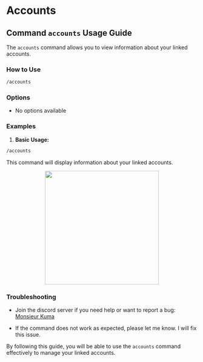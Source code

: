 # Accounts

## Command `accounts` Usage Guide

The `accounts` command allows you to view information about your linked accounts.

### How to Use

```bash
/accounts
```

### Options

- No options available

### Examples

1. **Basic Usage:**

  ```bash
  /accounts
  ```
This command will display information about your linked accounts.

<p align="center">
  <img height="300" src="/kuma-bot/img/bot/accounts.png" />
</p>

### Troubleshooting
- Join the discord server if you need help or want to report a bug: [Monsieur Kuma](https://discord.gg/Ykq6qgsHSh)

- If the command does not work as expected, please let me know. I will fix this issue.

By following this guide, you will be able to use the `accounts` command effectively to manage your linked accounts.
